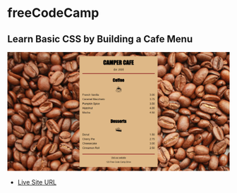 # freeCodeCamp
## Learn Basic CSS by Building a Cafe Menu
![](ss.png)
* [Live Site URL](https://idrisyigit.github.io/Cafe-Menu/)
